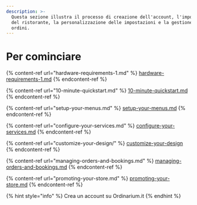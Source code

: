 ```yaml
---
description: >-
  Questa sezione illustra il processo di creazione dell'account, l'impostazione
  del ristorante, la personalizzazione delle impostazioni e la gestione degli
  ordini.
---
```


# Per cominciare

{% content-ref url="hardware-requirements-1.md" %}
[hardware-requirements-1.md](hardware-requirements-1.md)
{% endcontent-ref %}

{% content-ref url="10-minute-quickstart.md" %}
[10-minute-quickstart.md](10-minute-quickstart.md)
{% endcontent-ref %}

{% content-ref url="setup-your-menus.md" %}
[setup-your-menus.md](setup-your-menus.md)
{% endcontent-ref %}

{% content-ref url="configure-your-services.md" %}
[configure-your-services.md](configure-your-services.md)
{% endcontent-ref %}

{% content-ref url="customize-your-design/" %}
[customize-your-design](customize-your-design/)
{% endcontent-ref %}

{% content-ref url="managing-orders-and-bookings.md" %}
[managing-orders-and-bookings.md](managing-orders-and-bookings.md)
{% endcontent-ref %}

{% content-ref url="promoting-your-store.md" %}
[promoting-your-store.md](promoting-your-store.md)
{% endcontent-ref %}

{% hint style="info" %}
Crea un account su Ordinarium.it
{% endhint %}

